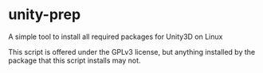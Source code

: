 # unity-prep
A simple tool to install all required packages for Unity3D on Linux


This script is offered under the GPLv3 license, but anything installed by the package that this script installs may not. 
